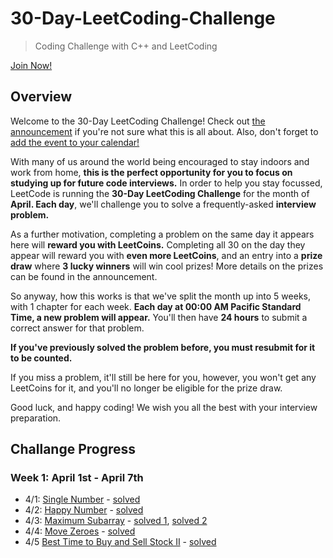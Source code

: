 # 30-Day-LeetCoding-Challenge

> Coding Challenge with C++ and LeetCoding

[Join Now!](https://leetcode.com/explore/featured/card/30-day-leetcoding-challenge/)

## Overview
Welcome to the 30-Day LeetCoding Challenge!
Check out [the announcement](https://leetcode.com/discuss/general-discussion/551411/30-Day-LeetCoding-Challenge) if you're not sure what this is all about. Also, don't forget to [add the event to your calendar!](https://calendar.google.com/calendar/r/eventedit?ctz=America/Los_Angeles&dates=20200401T000000/20200401T235959&text=30+Day+LeetCoding+Challenge&location&details=https://leetcode.com/explore/challenge/card/30-day-leetcoding-challenge/&recur=RRULE:FREQ%3DDAILY;UNTIL%3D20200430T235959Z&sf=true)

With many of us around the world being encouraged to stay indoors and work from home, **this is the perfect opportunity for you to focus on studying up for future code interviews.** In order to help you stay focussed, LeetCode is running the **30-Day LeetCoding Challenge** for the month of **April. Each day**, we'll challenge you to solve a frequently-asked **interview problem.**

As a further motivation, completing a problem on the same day it appears here will **reward you with LeetCoins.** Completing all 30 on the day they appear will reward you with **even more LeetCoins**, and an entry into a **prize draw** where **3 lucky winners** will win cool prizes! More details on the prizes can be found in the announcement.

So anyway, how this works is that we've split the month up into 5 weeks, with 1 chapter for each week. **Each day at 00:00 AM Pacific Standard Time, a new problem will appear.** You'll then have **24 hours** to submit a correct answer for that problem.

**If you've previously solved the problem before, you must resubmit for it to be counted.**

If you miss a problem, it'll still be here for you, however, you won't get any LeetCoins for it, and you'll no longer be eligible for the prize draw.

Good luck, and happy coding! We wish you all the best with your interview preparation.

## Challange Progress

### Week 1: April 1st - April 7th

* 4/1: [Single Number](https://leetcode.com/problems/single-number/) - [solved](https://github.com/bonomoon/30-Day-LeetCoding-Challenge/tree/master/Week1/1_Single-Number.cpp)
* 4/2: [Happy Number](https://leetcode.com/problems/happy-number/) - [solved](https://github.com/bonomoon/30-Day-LeetCoding-Challenge/tree/master/Week1/2_Happy-Number.cpp)
* 4/3: [Maximum Subarray](https://leetcode.com/problems/maximum-subarray/) - [solved 1](https://github.com/bonomoon/30-Day-LeetCoding-Challenge/tree/master/Week1/3-1_Maximum_Subarray.cpp), [solved 2](https://github.com/bonomoon/30-Day-LeetCoding-Challenge/tree/master/Week1/3-2_Maximum_Subarray.cpp)
* 4/4: [Move Zeroes](https://leetcode.com/problems/move-zeroes/) - [solved](https://github.com/bonomoon/30-Day-LeetCoding-Challenge/tree/master/Week1/4_Move_Zeroes.cpp)
* 4/5 [Best Time to Buy and Sell Stock II]() - [solved](https://github.com/bonomoon/30-Day-LeetCoding-Challenge/blob/master/Week1/5_Best_Time_to_Buy_and_Sell_Stock_II.cpp)
